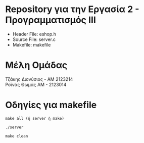 # Repository για την Εργασία 2 - Προγραμματισμός ΙΙΙ #
* Header File: eshop.h   
* Source File: server.c    
* Makefile: makefile    

# Μέλη Ομάδας
Τζάκης Διονύσιος - ΑΜ 2123214     
Ροϊνάς Θωμάς ΑΜ - 2123014     

# Οδηγίες για makefile
``` 
make all (ή server ή make)
```
```
./server     
```
```
make clean
```   

